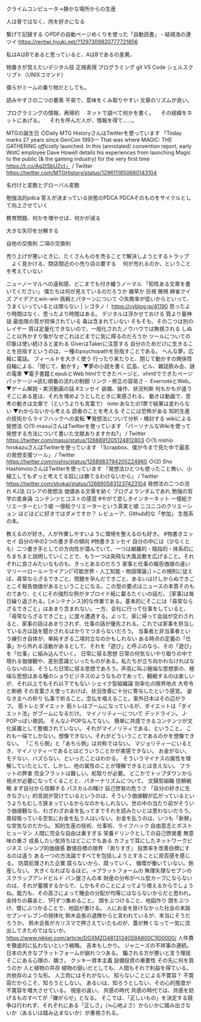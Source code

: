 クライムコンピュータ→静かな場所からの生産

人は骨ではなく、肉を好きになる

繋げて記録する
    ◇PDFの自動ページめくりを使った「自動読書」 - 結城浩の連ツイ
    https://rentwi.hyuki.net/?1297309820777721856

私はAはBであると思っていると、AはBであるの差異。

物書きが覚えたいデジタル技
    正規表現
    プログラミング
    git
    VS Code
    シェルスクリプト（UNIXコマンド）

僕らがミームの乗り物だとしても。

読みやすさの二つの要素
    平易で、意味をくみ取りやすい
    文章のリズムが良い。

プログラミングの情報、再帰的
　ネットで調べて何かを書く。
　その経緯をネットにあげる。
　それを呼んだ人が、情報を得て……。
    
MTGの誕生日
    ◇Daily MTG HistoryさんはTwitterを使っています 「Today marks 27 years since GenCon 1993— That was where MAGIC: THE GATHERING *officially* launched. In this (annotated) convention report, early WotC employee Dave Howell details his experiences from launching Magic to the public (&amp; the gaming industry) for the very first time https://t.co/Ag2tSbUZct」 / Twitter
    https://twitter.com/MTGHistory/status/1296111650660143104

名付けと変数とグローバル変数

勉強法的pdca
    答えが決まっている状態のPDCA
    PDCAそのものをサイクルとして向上させていく

教育問題、何かを増やせば、何かが減る

大きな矢印を分解する

自他の交換則
    二項の交換則

売り上げが悪いときに、たくさんものを売ることで解決しようとするトラップ
　よく見かける、閉店間近の小売り店の要する
　何が売れるのか、ということを考えていない

ニューノーマルへの違和感、どこまでも付き纏うノーマル
「知性ある文章を書いてください」
僕たちは何が見えているのだろうか
    雑草か
    巨視
    微視
麻雀クイズ
アイデアとwin-win
挑戦とパターンについて
    ◇失敗率が低いからといって、うまくいっているとは限らない | シゴタノ！
    https://cyblog.jp/41190
思ったより時間はなく、思ったより時間はある。
デジタルは浮かせておける
質より量神話
    最低限の質が担保されている
    毒は含まれていない
    そもそも、その二つは別のレイヤー
    質は定量化できないので、一般化されたノウハウでは無視される
しぬこと以外かすり傷がなぜこれほどまでに気に障るのだろうか
ツールについての印象は使い続けると変わる
GiverはTakerに注意する
自分のためだけに生きることを目指すというのは、一種のpsychopathを目指すことである。
へんな夢。広報に電話。
フィールドを大きく使う
行ったり来たりと、閉じて動かすの関係性
自軸による、「閉じて、動かす」
▼夢の小説を書く
    広島、ビル、雑誌飲み会、謎の電車
▼電子書籍とepubとWeb
    htmlでできたページと、xhmtlでできたページ
    パッケージ→読む順番の流れの制御
    リンク・修正の容易さ・
    EvernoteとWeb。
▼ゲーム解説・実況動画の話 #エッセイ
    装備、操作、状況判断
    何もかもが違う
    そこにある差は、それを埋めようとしたときに実感される。
    動きは動画で、思考の動きは文章で（というよりも言葉で）
note:あなたの1票で結果は変わらない
▼わからないから考える
    読者のことを考える
    そこには恐怖がある
知的生産の技術からライフハックへの変転
▼発想法について分析・検討する
    wikiによる発想法
    ◇(1) 𝘮𝘢𝘴𝘶𝘪さんはTwitterを使っています 「パーソナルなWikiを使って発想する方法について書いた文献ありますかね?」 / Twitter
    https://twitter.com/masui/status/1268891205124812803
    ◇(1) nishio hirokazuさんはTwitterを使っています 「Scrapbox、僕が今まで見た中で最高の発想支援ツール」 / Twitter
    https://twitter.com/nishio/status/1268983794205224960
    ◇(2) Sho HashimotoさんはTwitterを使っています 「発想法ひとつも使ったこと無い、小細工してもずっと考えてる奴には勝てるわけないから」 / Twitter
    https://twitter.com/shokai/status/1268905831237423104
    発想法の二つの流れ
        KJ法
        ロシアの発想法
価値ある文章を紡ぐ
ブログよランダムであれ
勉強の哲学の変身論
コンテンツとコストの感覚 #やがて悲しきインターネット 
一億総クリエーターという嘘
    一億総クリエーターという真実と嘘
        ニコニコのクリエーション
        ほどほどに好きではダメですか？
        レビューア、Github的な「参加」
        生態系の本。

教えるのが好き。人が作業しやすいように環境を整えるのも好き。 #物書きエッセイ 
自分の中の2つの書き手の傾向 #物書きエッセイ
    自分の中には（少なくとも）二つ書き手としての方向性が潜んでいて、一つは網羅的・階段的・体系的にちまちまと説明していくことで、もう一つは突飛な大風呂敷を広げること。それぞれに良さみたいなものも、きっとあるのだろう
家事と仕事の報告価値の違い
    マリー＝ロール＝ライアン[『可能世界・人工知能・物語理論』]
    >この規則に従えば、尋常ならざるできごと、問題を孕んだできごと、あるいはけしからぬできごとこそ報告価値があるということになる。この型の要点はニュースの本質そのものであり、とくにその強烈な例がタブロイド紙に載るたぐいの話だ。
    [家事]は毎日繰り返される。[メンテナンス]的な作業である。基本的にそこには「尋常ならざるできごと」はあまり含まれない。一方、会社に行って仕事をしていると、「尋常ならざるできごと」に度々遭遇する。よって、家に帰って会話が交わされると、家事の話はあまりされず、仕事の話が優先される。これでは家事を担当している方は話を聞かされるばかりでつまらないだろう。
    当事者と非当事者という線引き自体が、単純すぎる二項対立なのかもしれない
ある時点の定義の「仕事」から外れる活動があるとして、それを「遊び」と呼ぶのなら、その「遊び」を「仕事」に組み込んでいく。
日常に宿る思想
    日常の何気ないやり取りの中で現れる価値観や、差別意識といったものがある。私たちが立ち向かわなければならないのは、そうした日常に宿る思想であろう。声高に叫ぶ極端な思想家の、極端な思想はある種のショウビジネスのようなものであって、観戦するのは楽しいが、それ以上でもそれ以下でもない
シェイク型組織論
効率化の限界地点
大号令と断絶
その言葉さえ使っておけば、状況改善に十分に寄与したという感覚。
姿なき主への祈り
    仏事で祈ること。念仏を唱えること。案外日本はその辺がラフ。
筋トレとダイエット
    筋トレはブームになっているが、ダイエットは「ダイエット法」がブームになるだけ。
マイノリティーについて
    デッドライン。
    J-POPっぽい歌詞。
    そんなJ-POPなんてない。
    簡単に共感できるコンテンツが文化装置として整備されていない。
    それがマイノリティである、ということ。
    これも一端でしかない。想像できない。それがどういうことであるのかを想像できない。
    「こちら側」と「あちら側」は対称ではない。
    マジョリティーにいるとき、マイノリティーであるとはどういうことかが実感できない。
    お金がない、モテない、バズらない、といったことはわかる。
    そういうマイナスの属性を理解していたとして、しかし、他の属性のことが理解できるとは言えない。
フラットの弊害
    完全フラットは難しい。舵取りが必要。
    どこかでトップダウンから視点が必要になってくることと、パターナリズムについて。
文鎮型組織
信頼戦略
    まず自分から信頼する
    パスカルの賭け
自己啓発の危うさ
    「自分の好きに生きなさい」的言説が受けているというのは、そういう価値観が広がっているというよりもむしろ狭まっているからなのかもしれない。世の中の当たり前がそういう価値観なら、わざわざお金を払ってまでそれを読みたいとは思わないだろう。普段吸っている空気にお金を払う人はいない。お金を払うのは、いつも「新鮮」な空気なのだから。
知的生産の技術、仕事術、ライフハック
自由意志とポストヒューマン
    人間に完全な自由は重すぎる
栄養ドリンクとしての自己啓発書
無意味の重さ
成長したい気持ちはどこにでもある
    カフェで耳にしたネットワークビジネス
    ジャンプ的価値感
数値目標の限界
    『測りすぎ』
    投票率を改善目標にするのは違う
ある一つの方法論ですべてを包括しようとすることに拒否感を感じる。
防腐処理された企業
    腐らないから、腐っていく。
        循環が働いていない。倒産しない。
            大きくなればなるほど。→プラットフォームの
            無理矢理なセブンのスクラップアンドビルド
    パン屋さんの本
財産の分布がベル型カーブにならないのは、それが蓄積するからで、しかもそのことによってより増えるからでしょうね。能力も、その高さによって機会の分配が均等にはならないからだと思われ。
    金持ちの募金と、1円ずつ集めること。
頭をぶつけること、地図作り
    頭をぶつけ、壁にぶつかることで、地図が書ける。
人にお金を掛けなかった社会の末路
    セブンイレブンの弱体化
    鈴木会長の退陣からと言われているが、本当にそうだろうか。
    鈴木会長がカリスマで押さえていたものが、蓋が無くなって一気に流出してきたのではないか。
    https://www.nikkei.com/article/DGXMZO48131340S9A800C1I00000/
    人件費を徹底的に払わないという戦略。
    吉本もしかり。
    ジャニーズの不祥事の連続。
    日本の大きなプラットフォームが崩れつつある。
騙される方が悪いと言う理屈
    そこにある心理の、醜さ。
    クッキー資本主義
        設備投資の重要性
        その先に何を買うのか
人と植物の共存
    植物の狙いだとしても、人間もそれで利益を得ている。
    共依存のような形。
    人工肉にはそれがない。
知らないことによる不寛容？
    不寛容だからこそ、知ろうとしない。
    あるいは、知ろうとしない、その心的態度が不寛容を増大させている。
    視座の違い。
共感の時代
    共感の時代では、共感を妨げるものすべてが「嫌がらせ」となる。
        そこでは、「正しいもの」を決定する競争は行われず、それぞれにある「正しさ」（≒心地よさ）からいかに踏み出さないか（あるいは踏み込まないか）が重視される。